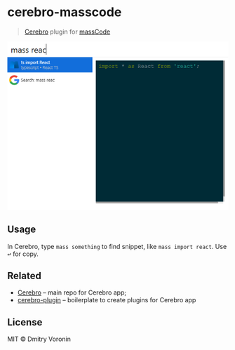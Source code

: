 # cerebro-masscode

> [Cerebro](http://www.cerebroapp.com) plugin for [massCode](https://masscode.io/)

![](image.png)

## Usage

In Cerebro, type `mass something` to find snippet, like `mass import react`. Use <kbd>↩</kbd> for copy.

## Related

- [Cerebro](http://github.com/KELiON/cerebro) – main repo for Cerebro app;
- [cerebro-plugin](https://github.com/cerebroapp/create-cerebro-plugin) – boilerplate to create plugins for Cerebro app

## License

MIT © Dmitry Voronin
